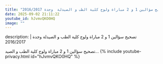 ```yaml
---
title: "تصحيح سؤالين 1 و 2 مباراة ولوج كلية الطب و الصيدلة  وجدة 2016/2017"
date: 2025-09-02 21:11:22 
youtube_id: hJvmvQKO0HQ
image: ""
---
```

description: |
  تصحيح سؤالين 1 و 2 مباراة ولوج كلية الطب و الصيدلة  وجدة 2016/2017
  
  
  
  تصحيح سؤالين 1 و 2 مباراة ولوج كلية الطب و الصيد...
{% include youtube-privacy.html id="hJvmvQKO0HQ" %}
